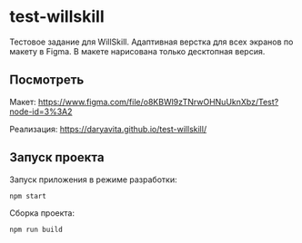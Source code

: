 # test-willskill

Тестовое задание для WillSkill. Адаптивная верстка для всех экранов по макету в Figma. В макете нарисована только десктопная версия.


## Посмотреть

Макет: https://www.figma.com/file/o8KBWl9zTNrwOHNuUknXbz/Test?node-id=3%3A2

Реализация: https://daryavita.github.io/test-willskill/

## Запуск проекта
Запуск приложения в режиме разработки:

    npm start
Сборка проекта:

    npm run build

